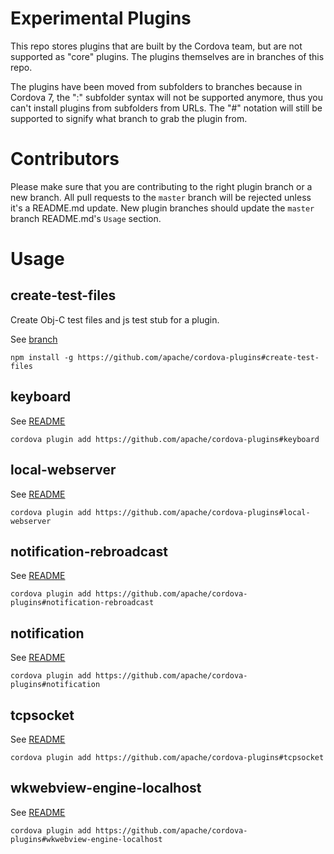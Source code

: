 Experimental Plugins 
====================

This repo stores plugins that are built by the Cordova team, but are not supported as "core" plugins. The plugins themselves are in branches of this repo.

The plugins have been moved from subfolders to branches because in Cordova 7, the ":" subfolder syntax will not be supported anymore, thus you can't install plugins from subfolders from URLs. The "#" notation will still be supported to signify what branch to grab the plugin from.

Contributors
============

Please make sure that you are contributing to the right plugin branch or a new branch. All pull requests to the `master` branch will be rejected unless it's a README.md update. New plugin branches should update the `master` branch README.md's `Usage` section.

Usage
=====

## create-test-files

Create Obj-C test files and js test stub for a plugin.

See [branch](https://github.com/apache/cordova-plugins/tree/create-test-files)

`npm install -g https://github.com/apache/cordova-plugins#create-test-files`

## keyboard

See [README](https://github.com/apache/cordova-plugins/blob/keyboard/README.md)

`cordova plugin add https://github.com/apache/cordova-plugins#keyboard`

## local-webserver

See [README](https://github.com/apache/cordova-plugins/blob/local-webserver/README.md)

`cordova plugin add https://github.com/apache/cordova-plugins#local-webserver`

## notification-rebroadcast

See [README](https://github.com/apache/cordova-plugins/blob/notification-rebroadcast/README.md)

`cordova plugin add https://github.com/apache/cordova-plugins#notification-rebroadcast`

## notification

See [README](https://github.com/apache/cordova-plugins/blob/notification/README.md)

`cordova plugin add https://github.com/apache/cordova-plugins#notification`

## tcpsocket

See [README](https://github.com/apache/cordova-plugins/blob/tcpsocket/doc/index.md)

`cordova plugin add https://github.com/apache/cordova-plugins#tcpsocket`

## wkwebview-engine-localhost

See [README](https://github.com/apache/cordova-plugins/blob/wkwebview-engine-localhost/README.md)

`cordova plugin add https://github.com/apache/cordova-plugins#wkwebview-engine-localhost`



